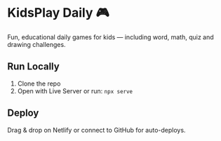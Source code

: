 # KidsPlay Daily 🎮
Fun, educational daily games for kids — including word, math, quiz and drawing challenges.
## Run Locally
1. Clone the repo
2. Open with Live Server or run: `npx serve`
## Deploy
Drag & drop on Netlify or connect to GitHub for auto-deploys.
